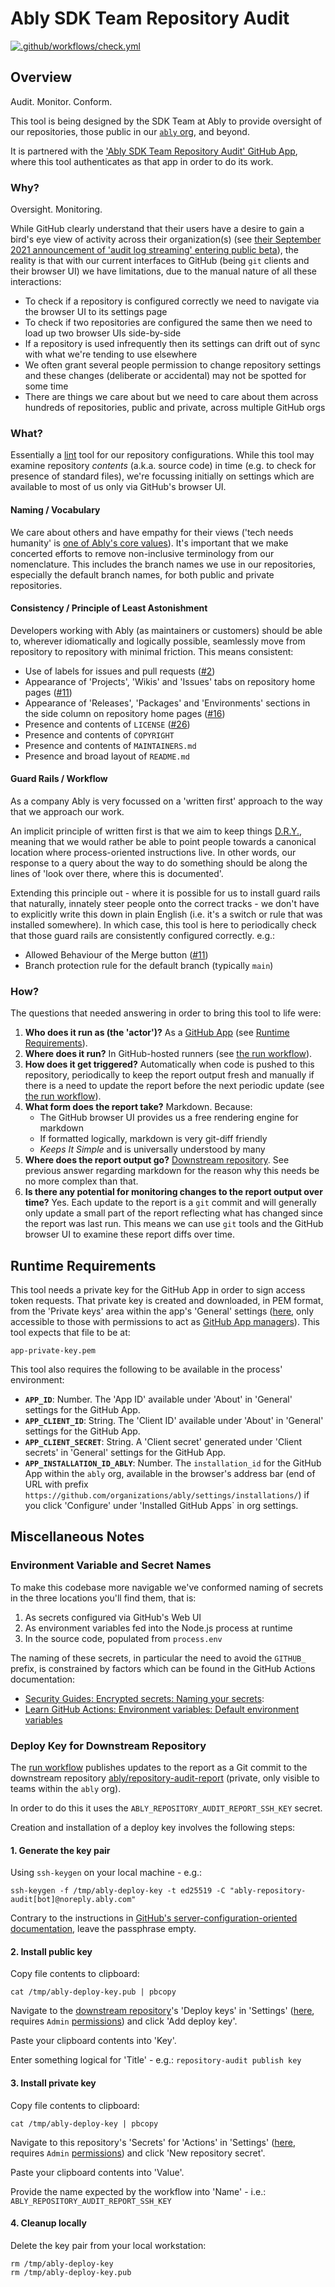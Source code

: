 # Ably SDK Team Repository Audit

[![.github/workflows/check.yml](https://github.com/ably/repository-audit/actions/workflows/check.yml/badge.svg)](https://github.com/ably/repository-audit/actions/workflows/check.yml)

## Overview

Audit. Monitor. Conform.

This tool is being designed by the SDK Team at Ably to provide oversight of our repositories,
those public in our [`ably` org](https://github.com/ably/), and beyond.

It is partnered with the
['Ably SDK Team Repository Audit' GitHub App](https://github.com/apps/ably-sdk-team-repository-audit),
where this tool authenticates as that app in order to do its work.

### Why?

Oversight. Monitoring.

While GitHub clearly understand that their users have a desire to gain a bird's eye view of activity across their organization(s)
(see [their September 2021 announcement of 'audit log streaming' entering public beta](https://github.blog/2021-09-16-audit-log-streaming-public-beta/)),
the reality is that with our current interfaces to GitHub (being `git` clients and their browser UI) we have limitations,
due to the manual nature of all these interactions:

- To check if a repository is configured correctly we need to navigate via the browser UI to its settings page
- To check if two repositories are configured the same then we need to load up two browser UIs side-by-side
- If a repository is used infrequently then its settings can drift out of sync with what we're tending to use elsewhere
- We often grant several people permission to change repository settings and these changes (deliberate or accidental) may not be spotted for some time
- There are things we care about but we need to care about them across hundreds of repositories, public and private, across multiple GitHub orgs

### What?

Essentially a [lint](https://en.wikipedia.org/wiki/Lint_(software)) tool for our repository configurations.
While this tool may examine repository _contents_ (a.k.a. source code) in time (e.g. to check for presence of standard files),
we're focussing initially on settings which are available to most of us only via GitHub's browser UI.

#### Naming / Vocabulary

We care about others and have empathy for their views ('tech needs humanity' is [one of Ably's core values](https://ably.com/blog/ably-values)).
It's important that we make concerted efforts to remove non-inclusive terminology from our nomenclature.
This includes the branch names we use in our repositories, especially the default branch names, for both public and private repositories.

#### Consistency / Principle of Least Astonishment

Developers working with Ably (as maintainers or customers) should be able to, wherever idiomatically and logically possible,
seamlessly move from repository to repository with minimal friction. This means consistent:

- Use of labels for issues and pull requests ([#2](https://github.com/ably/repository-audit/issues/2))
- Appearance of 'Projects', 'Wikis' and 'Issues' tabs on repository home pages ([#11](https://github.com/ably/repository-audit/issues/11))
- Appearance of 'Releases', 'Packages' and 'Environments' sections in the side column on repository home pages ([#16](https://github.com/ably/repository-audit/issues/16))
- Presence and contents of `LICENSE` ([#26](https://github.com/ably/repository-audit/issues/26))
- Presence and contents of `COPYRIGHT`
- Presence and contents of `MAINTAINERS.md`
- Presence and broad layout of `README.md`

#### Guard Rails / Workflow

As a company Ably is very focussed on a 'written first' approach to the way that we approach our work.

An implicit principle of written first is that we aim to keep things [D.R.Y.](https://en.wikipedia.org/wiki/Don%27t_repeat_yourself),
meaning that we would rather be able to point people towards a canonical location where process-oriented instructions live.
In other words, our response to a query about the way to do something should be along the lines of
'look over there, where this is documented'.

Extending this principle out - where it is possible for us to install guard rails that naturally, innately steer people onto the correct tracks - we don't have to explicitly write this down in plain English (i.e. it's a switch or rule that was installed somewhere).
In which case, this tool is here to periodically check that those guard rails are consistently configured correctly.
e.g.:

- Allowed Behaviour of the Merge button ([#11](https://github.com/ably/repository-audit/issues/11))
- Branch protection rule for the default branch (typically `main`)

### How?

The questions that needed answering in order to bring this tool to life were:

1. **Who does it run as (the 'actor')?** As a [GitHub App](https://docs.github.com/en/developers/apps/getting-started-with-apps/about-apps#about-github-apps) (see [Runtime Requirements](#runtime-requirements)).
2. **Where does it run?** In GitHub-hosted runners (see [the run workflow](https://github.com/ably/repository-audit/blob/main/.github/workflows/run.yml)).
3. **How does it get triggered?** Automatically when code is pushed to this repository, periodically to keep the report output fresh and manually if there is a need to update the report before the next periodic update (see [the run workflow](https://github.com/ably/repository-audit/blob/main/.github/workflows/run.yml)).
4. **What form does the report take?** Markdown. Because:
    - The GitHub browser UI provides us a free rendering engine for markdown
    - If formatted logically, markdown is very git-diff friendly
    - _Keeps It Simple_ and is universally understood by many
5. **Where does the report output go?** [Downstream repository](https://github.com/ably/repository-audit-report). See previous answer regarding markdown for the reason why this needs be no more complex than that.
6. **Is there any potential for monitoring changes to the report output over time?** Yes. Each update to the report is a `git` commit and will generally only update a small part of the report reflecting what has changed since the report was last run. This means we can use `git` tools and the GitHub browser UI to examine these report diffs over time.

## Runtime Requirements

This tool needs a private key for the GitHub App in order to sign access token requests.
That private key is created and downloaded, in PEM format, from the 'Private keys' area within the app's 'General' settings
([here](https://github.com/organizations/ably/settings/apps/ably-sdk-team-repository-audit),
only accessible to those with permissions to act as
[GitHub App managers](https://docs.github.com/en/organizations/managing-peoples-access-to-your-organization-with-roles/permission-levels-for-an-organization#github-app-managers)).
This tool expects that file to be at:

    app-private-key.pem

This tool also requires the following to be available in the process' environment:

- **`APP_ID`**: Number. The 'App ID' available under 'About' in 'General' settings for the GitHub App.
- **`APP_CLIENT_ID`**: String. The 'Client ID' available under 'About' in 'General' settings for the GitHub App.
- **`APP_CLIENT_SECRET`**: String. A 'Client secret' generated under 'Client secrets' in 'General' settings for the GitHub App.
- **`APP_INSTALLATION_ID_ABLY`**: Number. The `installation_id` for the GitHub App within the `ably` org, available in the browser's address bar (end of URL with prefix `https://github.com/organizations/ably/settings/installations/`) if you click 'Configure' under 'Installed GitHub Apps` in org settings.

## Miscellaneous Notes

### Environment Variable and Secret Names

To make this codebase more navigable we've conformed naming of secrets in the three locations you'll find them, that is:

1. As secrets configured via GitHub's Web UI
2. As environment variables fed into the Node.js process at runtime
3. In the source code, populated from `process.env`

The naming of these secrets, in particular the need to avoid the `GITHUB_` prefix, is constrained by factors which can be found in the GitHub Actions documentation:

- [Security Guides: Encrypted secrets: Naming your secrets](https://docs.github.com/en/actions/security-guides/encrypted-secrets#naming-your-secrets):
- [Learn GitHub Actions: Environment variables: Default environment variables](https://docs.github.com/en/actions/learn-github-actions/environment-variables#default-environment-variables)

### Deploy Key for Downstream Repository

The [run workflow](.github/workflows/run.yml) publishes updates to the report as a Git commit to the downstream repository
[ably/repository-audit-report](https://github.com/ably/repository-audit-report)
(private, only visible to teams within the `ably` org).

In order to do this it uses the `ABLY_REPOSITORY_AUDIT_REPORT_SSH_KEY` secret.

Creation and installation of a deploy key involves the following steps:

#### 1. Generate the key pair

Using `ssh-keygen` on your local machine - e.g.:

    ssh-keygen -f /tmp/ably-deploy-key -t ed25519 -C "ably-repository-audit[bot]@noreply.ably.com"

Contrary to the instructions in
[GitHub's server-configuration-oriented documentation](https://docs.github.com/en/authentication/connecting-to-github-with-ssh/generating-a-new-ssh-key-and-adding-it-to-the-ssh-agent#generating-a-new-ssh-key),
leave the passphrase empty.

#### 2. Install public key

Copy file contents to clipboard:

    cat /tmp/ably-deploy-key.pub | pbcopy

Navigate to the
[downstream repository](https://github.com/ably/repository-audit-report)'s
'Deploy keys' in 'Settings'
([here](https://github.com/ably/repository-audit-report/settings/keys),
requires `Admin`
[permissions](https://docs.github.com/en/organizations/managing-access-to-your-organizations-repositories/repository-permission-levels-for-an-organization))
and click 'Add deploy key'.

Paste your clipboard contents into 'Key'.

Enter something logical for 'Title' - e.g.: `repository-audit publish key`

#### 3. Install private key

Copy file contents to clipboard:

    cat /tmp/ably-deploy-key | pbcopy

Navigate to this repository's 'Secrets' for 'Actions' in 'Settings'
([here](https://github.com/ably/repository-audit/settings/secrets/actions),
requires `Admin`
[permissions](https://docs.github.com/en/organizations/managing-access-to-your-organizations-repositories/repository-permission-levels-for-an-organization))
and click 'New repository secret'.

Paste your clipboard contents into 'Value'.

Provide the name expected by the workflow into 'Name' - i.e.: `ABLY_REPOSITORY_AUDIT_REPORT_SSH_KEY`

#### 4. Cleanup locally

Delete the key pair from your local workstation:

```
rm /tmp/ably-deploy-key
rm /tmp/ably-deploy-key.pub
```
